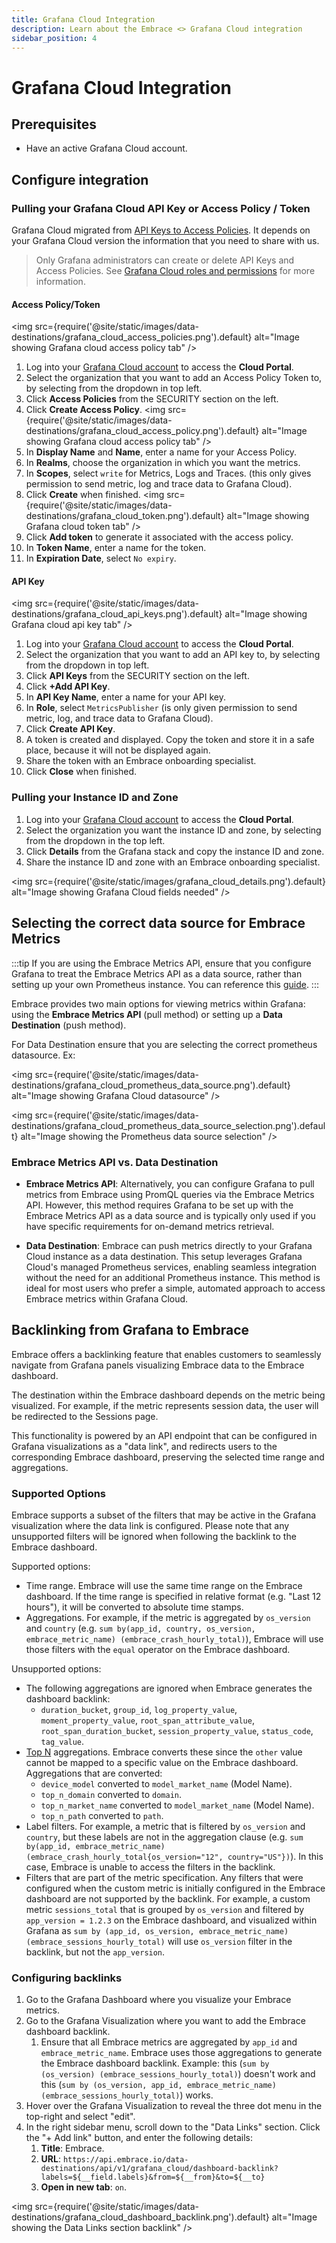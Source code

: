 ```yaml
---
title: Grafana Cloud Integration
description: Learn about the Embrace <> Grafana Cloud integration
sidebar_position: 4
---
```


# Grafana Cloud Integration

## Prerequisites

- Have an active Grafana Cloud account.

## Configure integration

### Pulling your Grafana Cloud API Key or Access Policy / Token

Grafana Cloud migrated from [API Keys to Access Policies](https://grafana.com/docs/grafana-cloud/account-management/authentication-and-permissions/access-policies/#grafana-cloud-migration-from-api-keys-to-access-policies). 
It depends on your Grafana Cloud version the information that you need to share with us.

> Only Grafana administrators can create or delete API Keys and Access Policies. See [Grafana Cloud roles and permissions](https://grafana.com/docs/grafana-cloud/authentication-and-permissions/cloud-roles/) for more information.

#### Access Policy/Token

<img src={require('@site/static/images/data-destinations/grafana_cloud_access_policies.png').default} alt="Image showing Grafana cloud access policy tab" />

1. Log into your [Grafana Cloud account](https://grafana.com/auth/sign-in) to access the **Cloud Portal**.
1. Select the organization that you want to add an Access Policy Token to, by selecting from the dropdown in top left.
1. Click **Access Policies** from the SECURITY section on the left.
1. Click **Create Access Policy**.
<img src={require('@site/static/images/data-destinations/grafana_cloud_access_policy.png').default} alt="Image showing Grafana cloud access policy tab" />
1. In **Display Name** and **Name**, enter a name for your Access Policy.
1. In **Realms**, choose the organization in which you want the metrics.
1. In **Scopes**, select `write` for Metrics, Logs and Traces. (this only gives permission to send metric, log and trace data to Grafana Cloud).
1. Click **Create** when finished.
<img src={require('@site/static/images/data-destinations/grafana_cloud_token.png').default} alt="Image showing Grafana cloud token tab" />
1. Click **Add token** to generate it associated with the access policy.
1. In **Token Name**, enter a name for the token.
1. In **Expiration Date**, select `No expiry`.

#### API Key

<img src={require('@site/static/images/data-destinations/grafana_cloud_api_keys.png').default} alt="Image showing Grafana cloud api key tab" />

1. Log into your [Grafana Cloud account](https://grafana.com/auth/sign-in) to access the **Cloud Portal**.
2. Select the organization that you want to add an API key to, by selecting from the dropdown in top left.
3. Click **API Keys** from the SECURITY section on the left.
4. Click **+Add API Key**.
5. In **API Key Name**, enter a name for your API key.
6. In **Role**, select  `MetricsPublisher` (is only given permission to send metric, log, and trace data to Grafana Cloud).
7. Click **Create API Key**.
8. A token is created and displayed. Copy the token and store it in a safe place, because it will not be displayed again.
9. Share the token with an Embrace onboarding specialist.
10. Click **Close** when finished.

### Pulling your Instance ID and Zone

1. Log into your [Grafana Cloud account](https://grafana.com/auth/sign-in) to access the **Cloud Portal**.
2. Select the organization you want the instance ID and zone, by selecting from the dropdown in the top left.
3. Click **Details** from the Grafana stack and copy the instance ID and zone.
4. Share the instance ID and zone with an Embrace onboarding specialist.

<img src={require('@site/static/images/grafana_cloud_details.png').default} alt="Image showing Grafana Cloud fields needed" />

## Selecting the correct data source for Embrace Metrics

:::tip
If you are using the Embrace Metrics API, ensure that you configure Grafana to treat the Embrace Metrics API as a data source, rather than setting up your own Prometheus instance. You can reference this [guide](/embrace-api/grafana_integrations.md#setting-up-embrace-as-a-data-source).
:::

Embrace provides two main options for viewing metrics within Grafana: using the **Embrace Metrics API** (pull method) or setting up a **Data Destination** (push method).

For Data Destination ensure that you are selecting the correct prometheus datasource. Ex: 

<img src={require('@site/static/images/data-destinations/grafana_cloud_prometheus_data_source.png').default} alt="Image showing Grafana Cloud datasource" />

<img src={require('@site/static/images/data-destinations/grafana_cloud_prometheus_data_source_selection.png').default} alt="Image showing the Prometheus data source selection" />

### Embrace Metrics API vs. Data Destination

- **Embrace Metrics API**: Alternatively, you can configure Grafana to pull metrics from Embrace using PromQL queries via the Embrace Metrics API. However, this method requires Grafana to be set up with the Embrace Metrics API as a data source and is typically only used if you have specific requirements for on-demand metrics retrieval.

- **Data Destination**: Embrace can push metrics directly to your Grafana Cloud instance as a data destination. This setup leverages Grafana Cloud's managed Prometheus services, enabling seamless integration without the need for an additional Prometheus instance. This method is ideal for most users who prefer a simple, automated approach to access Embrace metrics within Grafana Cloud.

## Backlinking from Grafana to Embrace

Embrace offers a backlinking feature that enables customers to seamlessly navigate from Grafana panels visualizing Embrace data to the Embrace dashboard.

The destination within the Embrace dashboard depends on the metric being visualized. For example, if the metric represents session data, the user will be redirected to the Sessions page.

This functionality is powered by an API endpoint that can be configured in Grafana visualizations as a "data link", and redirects users to the corresponding Embrace dashboard, preserving the selected time range and aggregations.

### Supported Options

Embrace supports a subset of the filters that may be active in the Grafana visualization where the data link is configured. Please note that any unsupported filters will be ignored when following the backlink to the Embrace dashboard.

Supported options:
- Time range. Embrace will use the same time range on the Embrace dashboard. If the time range is specified in relative format (e.g. "Last 12 hours"), it will be converted to absolute time stamps.
- Aggregations. For example, if the metric is aggregated by `os_version` and `country` (e.g. `sum by(app_id, country, os_version, embrace_metric_name) (embrace_crash_hourly_total)`), Embrace will use those filters with the `equal` operator on the Embrace dashboard.

Unsupported options:
- The following aggregations are ignored when Embrace generates the dashboard backlink: 
  - `duration_bucket`, `group_id`, `log_property_value`, `moment_property_value`, `root_span_attribute_value`, `root_span_duration_bucket`, 
  `session_property_value`, `status_code`, `tag_value`.
- [Top N](/embrace-api/supported_metrics_and_queries/#dimension-reduction---other) aggregations. Embrace converts these since the `other` value cannot be mapped to a specific value on the Embrace dashboard. Aggregations that are converted:
  - `device_model` converted to `model_market_name` (Model Name). 
  - `top_n_domain` converted to `domain`.
  - `top_n_market_name` converted to `model_market_name` (Model Name).
  - `top_n_path` converted to `path`.
- Label filters. For example, a metric that is filtered by `os_version` and `country`, but these labels are not in the aggregation clause (e.g. `sum by(app_id, embrace_metric_name) (embrace_crash_hourly_total{os_version="12", country="US"})`). In this case, Embrace is unable to access the filters in the backlink.
- Filters that are part of the metric specification. Any filters that were configured when the custom metric is initially configured in the Embrace dashboard are not supported by the backlink. For example, a custom metric `sessions_total` that is grouped by `os_version` and filtered by `app_version = 1.2.3` on the Embrace dashboard, and visualized within Grafana as `sum by (app_id, os_version, embrace_metric_name) (embrace_sessions_hourly_total)` will use `os_version` filter in the backlink, but not the `app_version`.

### Configuring backlinks

1. Go to the Grafana Dashboard where you visualize your Embrace metrics.
2. Go to the Grafana Visualization where you want to add the Embrace dashboard backlink. 
   1. Ensure that all Embrace metrics are aggregated by `app_id` and `embrace_metric_name`. Embrace uses those aggregations to generate 
      the Embrace dashboard backlink. Example: this (`sum by (os_version) (embrace_sessions_hourly_total)`) doesn't work and this 
     (`sum by (os_version, app_id, embrace_metric_name) (embrace_sessions_hourly_total)`) works.
3. Hover over the Grafana Visualization to reveal the three dot menu in the top-right and select "edit".
4. In the right sidebar menu, scroll down to the "Data Links" section. Click the "+ Add link" button, and enter the following details:
   1. **Title**: Embrace.
   2. **URL**: `https://api.embrace.io/data-destinations/api/v1/grafana_cloud/dashboard-backlink?labels=${__field.labels}&from=${__from}&to=${__to}`
   3. **Open in new tab**: `on`.


<img src={require('@site/static/images/data-destinations/grafana_cloud_dashboard_backlink.png').default} alt="Image showing the Data Links section backlink" />
